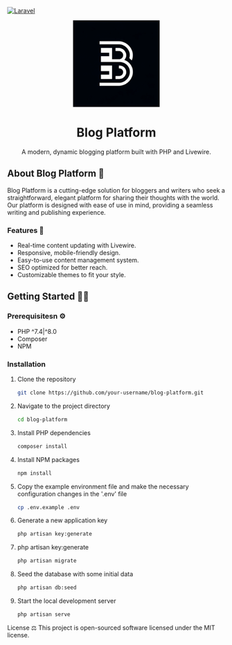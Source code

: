 [![Laravel](https://github.com/raineion/blog-platform/actions/workflows/laravel.yml/badge.svg)](https://github.com/raineion/blog-platform/actions/workflows/laravel.yml)

<p align="center">
  <img src="blog-logo.webp" width="200" alt="Blog Platform Logo">
</p>

<h1 align="center">Blog Platform</h1>

<p align="center">
  A modern, dynamic blogging platform built with PHP and Livewire.
</p>

<p align="center">
</p>

## About Blog Platform 📲

Blog Platform is a cutting-edge solution for bloggers and writers who seek a straightforward, elegant platform for sharing their thoughts with the world. Our platform is designed with ease of use in mind, providing a seamless writing and publishing experience.

### Features 🚀

- Real-time content updating with Livewire.
- Responsive, mobile-friendly design.
- Easy-to-use content management system.
- SEO optimized for better reach.
- Customizable themes to fit your style.

## Getting Started 🧑‍💻

### Prerequisitesn ⚙️

- PHP ^7.4|^8.0
- Composer
- NPM

### Installation

1. Clone the repository
   ```sh
   git clone https://github.com/your-username/blog-platform.git

2. Navigate to the project directory
   ```sh
   cd blog-platform
3. Install PHP dependencies
   ```sh
   composer install
4. Install NPM packages
   ```sh
   npm install
5. Copy the example environment file and make the necessary configuration changes in the '.env' file
   ```sh
   cp .env.example .env
6. Generate a new application key
   ```sh
   php artisan key:generate
7. php artisan key:generate
   ```sh
   php artisan migrate
8. Seed the database with some initial data
   ```sh
   php artisan db:seed
9. Start the local development server
   ```sh
   php artisan serve

License ⚖️
This project is open-sourced software licensed under the MIT license.
